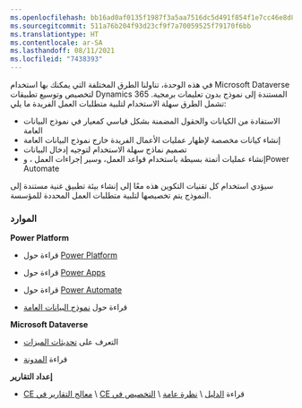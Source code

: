 ```yaml
---
ms.openlocfilehash: bb16ad0af0135f1987f3a5aa7516dc5d491f854f1e7cc46e8d80e22f906bbd1b
ms.sourcegitcommit: 511a76b204f93d23cf9f7a70059525f79170f6bb
ms.translationtype: HT
ms.contentlocale: ar-SA
ms.lasthandoff: 08/11/2021
ms.locfileid: "7438393"
---
```

في هذه الوحدة، تناولنا الطرق المختلفة التي يمكنك بها استخدام Microsoft Dataverse لتخصيص وتوسيع تطبيقات Dynamics 365 المستندة إلى نموذج بدون تعليمات برمجية. تشمل الطرق سهلة الاستخدام لتلبية متطلبات العمل الفريدة ما يلي:

- الاستفادة من الكيانات والحقول المضمنة بشكل قياسي كمعيار في نموذج البيانات العامة
- إنشاء كيانات مخصصة لإظهار عمليات الأعمال الفريدة خارج نموذج البيانات العامة
- تصميم نماذج سهلة الاستخدام لتوجيه إدخال البيانات
- إنشاء عمليات أتمتة بسيطة باستخدام قواعد العمل، وسير إجراءات العمل ، وPower Automate 

سيؤدي استخدام كل تقنيات التكوين هذه معًا إلى إنشاء بيئة تطبيق غنية مستندة إلى النموذج يتم تخصيصها لتلبية متطلبات العمل المحددة للمؤسسة.

### <a name="resources"></a>الموارد

**Power Platform**

-   قراءة حول [Power Platform](https://powerplatform.com/)

-   قراءة حول [Power Apps](https://docs.microsoft.com/powerapps/)

-   قراءة حول [Power Automate](https://docs.microsoft.com/power-automate/index)

-   قراءة حول [نموذج البيانات العامة](https://docs.microsoft.com/common-data-model/)

**Microsoft Dataverse**

-   التعرف على [تحديثات الميزات](https://powerapps.microsoft.com/blog/category/common-data-service/)

-   قراءة [المدونة](https://powerapps.microsoft.com/blog/category/common-data-service/)

**‏‫إعداد التقارير‬**

-   قراءة [الدليل](https://docs.microsoft.com/dynamics365/customerengagement/on-premises/analytics/reporting-analytics-with-dynamics-365)
    \ [نظرة عامة](https://docs.microsoft.com/dynamics365/customerengagement/on-premises/analytics/get-started-writing-reports)
    \ [‏‫التخصيص في CE](https://docs.microsoft.com/dynamics365/customerengagement/on-premises/customize/customize-organize-reports)
    \ [معالج التقارير في CE](https://docs.microsoft.com/dynamics365/customerengagement/on-premises/basics/create-edit-copy-report-wizard)
